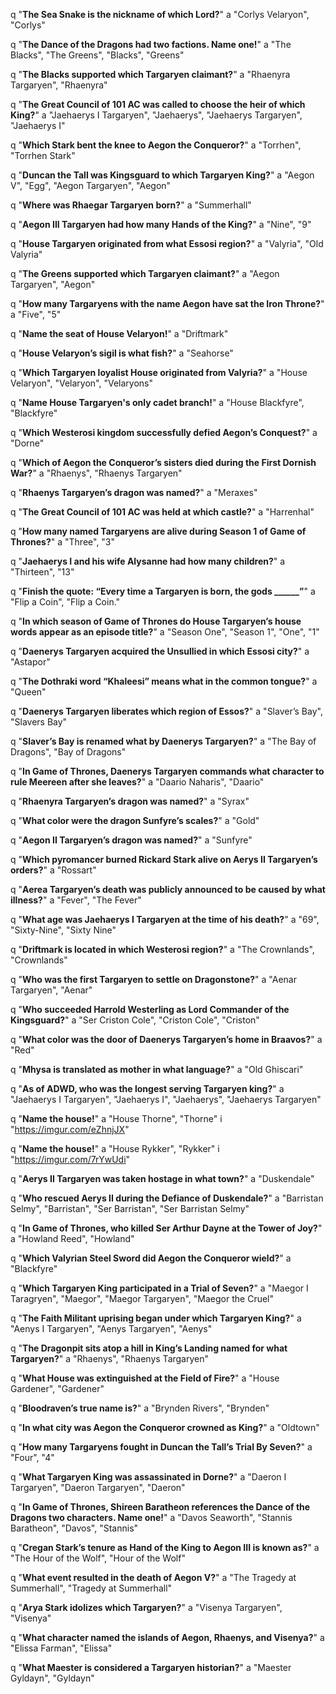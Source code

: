 q "**The Sea Snake is the nickname of which Lord?**"
a "Corlys Velaryon", "Corlys"

q "**The Dance of the Dragons had two factions. Name one!**"
a "The Blacks", "The Greens", "Blacks", "Greens"

q "**The Blacks supported which Targaryen claimant?**"
a "Rhaenyra Targaryen", "Rhaenyra"

q "**The Great Council of 101 AC was called to choose the heir of which King?**"
a "Jaehaerys I Targaryen", "Jaehaerys", "Jaehaerys Targaryen", "Jaehaerys I"

q "**Which Stark bent the knee to Aegon the Conqueror?**"
a "Torrhen", "Torrhen Stark"

q "**Duncan the Tall was Kingsguard to which Targaryen King?**"
a "Aegon V", "Egg", "Aegon Targaryen", "Aegon"

q "**Where was Rhaegar Targaryen born?**"
a "Summerhall"

q "**Aegon III Targaryen had how many Hands of the King?**"
a "Nine", "9"

q "**House Targaryen originated from what Essosi region?**"
a "Valyria", "Old Valyria"

q "**The Greens supported which Targaryen claimant?**"
a "Aegon Targaryen", "Aegon"

q "**How many Targaryens with the name Aegon have sat the Iron Throne?**"
a "Five", "5"

q "**Name the seat of House Velaryon!**"
a "Driftmark"

q "**House Velaryon’s sigil is what fish?**"
a "Seahorse"

q "**Which Targaryen loyalist House originated from Valyria?**"
a "House Velaryon", "Velaryon", "Velaryons"

q "**Name House Targaryen's only cadet branch!**"
a "House Blackfyre", "Blackfyre"

q "**Which Westerosi kingdom successfully defied Aegon’s Conquest?**"
a "Dorne"

q "**Which of Aegon the Conqueror’s sisters died during the First Dornish War?**"
a "Rhaenys", "Rhaenys Targaryen"

q "**Rhaenys Targaryen’s dragon was named?**"
a "Meraxes"

q "**The Great Council of 101 AC was held at which castle?**"
a "Harrenhal"

q "**How many named Targaryens are alive during Season 1 of Game of Thrones?**"
a "Three", "3"

q "**Jaehaerys I and his wife Alysanne had how many children?**"
a "Thirteen", "13"

q "**Finish the quote: “Every time a Targaryen is born, the gods ______”**"
a "Flip a Coin", "Flip a Coin."

q "**In which season of Game of Thrones do House Targaryen’s house words appear as an episode title?**"
a "Season One", "Season 1", "One", "1"

q "**Daenerys Targaryen acquired the Unsullied in which Essosi city?**"
a "Astapor"

q "**The Dothraki word “Khaleesi” means what in the common tongue?**"
a "Queen"

q "**Daenerys Targaryen liberates which region of Essos?**"
a "Slaver’s Bay", "Slavers Bay"

q "**Slaver’s Bay is renamed what by Daenerys Targaryen?**"
a "The Bay of Dragons", "Bay of Dragons"

q "**In Game of Thrones, Daenerys Targaryen commands what character to rule Meereen after she leaves?**"
a "Daario Naharis", "Daario"

q "**Rhaenyra Targaryen’s dragon was named?**"
a "Syrax"

q "**What color were the dragon Sunfyre’s scales?**"
a "Gold"

q "**Aegon II Targaryen’s dragon was named?**"
a "Sunfyre"

q "**Which pyromancer burned Rickard Stark alive on Aerys II Targaryen’s orders?**"
a "Rossart"

q "**Aerea Targaryen’s death was publicly announced to be caused by what illness?**"
a "Fever", "The Fever"

q "**What age was Jaehaerys I Targaryen at the time of his death?**"
a "69", "Sixty-Nine", "Sixty Nine"

q "**Driftmark is located in which Westerosi region?**"
a "The Crownlands", "Crownlands"

q "**Who was the first Targaryen to settle on Dragonstone?**"
a "Aenar Targaryen", "Aenar"

q "**Who succeeded Harrold Westerling as Lord Commander of the Kingsguard?**"
a "Ser Criston Cole", "Criston Cole", "Criston"

q "**What color was the door of Daenerys Targaryen’s home in Braavos?**"
a "Red"

q "**Mhysa is translated as mother in what language?**"
a "Old Ghiscari"

q "**As of ADWD, who was the longest serving Targaryen king?**"
a "Jaehaerys I Targaryen", "Jaehaerys I", "Jaehaerys", "Jaehaerys Targaryen" 

q "**Name the house!**"
a "House Thorne", "Thorne"
i "https://imgur.com/eZhnjJX"

q "**Name the house!**"
a "House Rykker", "Rykker"
i "https://imgur.com/7rYwUdi"

q "**Aerys II Targaryen was taken hostage in what town?**"
a "Duskendale"

q "**Who rescued Aerys II during the Defiance of Duskendale?**"
a "Barristan Selmy", "Barristan", "Ser Barristan", "Ser Barristan Selmy"

q "**In Game of Thrones, who killed Ser Arthur Dayne at the Tower of Joy?**"
a "Howland Reed", "Howland"

q "**Which Valyrian Steel Sword did Aegon the Conqueror wield?**"
a "Blackfyre"

q "**Which Targaryen King participated in a Trial of Seven?**"
a "Maegor I Taragryen", "Maegor", "Maegor Targaryen", "Maegor the Cruel"

q "**The Faith Militant uprising began under which Targaryen King?**"
a "Aenys I Targaryen", "Aenys Targaryen", "Aenys"

q "**The Dragonpit sits atop a hill in King’s Landing named for what Targaryen?**"
a "Rhaenys", "Rhaenys Targaryen"

q "**What House was extinguished at the Field of Fire?**"
a "House Gardener", "Gardener"

q "**Bloodraven’s true name is?**"
a "Brynden Rivers", "Brynden"

q "**In what city was Aegon the Conqueror crowned as King?**"
a "Oldtown"

q "**How many Targaryens fought in Duncan the Tall’s Trial By Seven?**"
a "Four", "4"

q "**What Targaryen King was assassinated in Dorne?**"
a "Daeron I Targaryen", "Daeron Targaryen", "Daeron"

q "**In Game of Thrones, Shireen Baratheon references the Dance of the Dragons two characters. Name one!**"
a "Davos Seaworth", "Stannis Baratheon", "Davos", "Stannis"

q "**Cregan Stark’s tenure as Hand of the King to Aegon III is known as?**"
a "The Hour of the Wolf", "Hour of the Wolf"

q "**What event resulted in the death of Aegon V?**"
a "The Tragedy at Summerhall", "Tragedy at Summerhall"

q "**Arya Stark idolizes which Targaryen?**"
a "Visenya Targaryen", "Visenya"

q "**What character named the islands of Aegon, Rhaenys, and Visenya?**"
a "Elissa Farman", "Elissa"

q "**What Maester is considered a Targaryen historian?**"
a "Maester Gyldayn", "Gyldayn"
